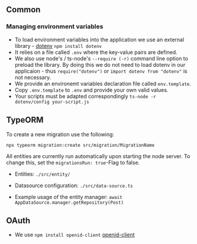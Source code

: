 ## Common ##

### Managing environment variables ###

  * To load environment variables into the application we use an external library - [dotenv](https://www.npmjs.com/package/dotenv) `npm install dotenv`
  * It relies on a file called `.env` where the key-value pairs are defined.
  * We also use node's / ts-node's  `--require (-r)` command line option to preload the library. By doing this we do not need to load dotenv in our applicaion - 
	thus `require("dotenv")` or `import dotenv from "dotenv"` is not necessary.
  * We provide an environemt variables declaration file called `env.template`.
  * Copy `.env.template` to `.env` and provide your own valid values.
  * Your scripts must be adapted correspondingly `ts-node -r dotenv/config your-script.js`
  
## TypeORM

To create a new migration use the following:

`npx typeorm migration:create src/migration/MigrationName`

All entities are currently run automatically upon starting the node server. To change this, set the `migrationsRun: true`-Flag to false.

- Entities: `./src/entity/`

- Datasource configuration: `./src/data-source.ts`

- Example usage of the entity manager: `await AppDataSource.manager.getRepository(Post)`

## OAuth ##
  * We use `npm install openid-client` [openid-client](https://www.npmjs.com/package/openid-client)

